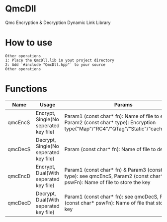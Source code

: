 # QmcDll
Qmc Encryption & Decryption Dynamic Link Library

# How to use
```
Other operations
1: Place the QmcDll.lib in yout project directory
2: Add `#include "QmcDll.hpp"` to your source
Other operations
```

# Functions
Name | Usage | Params
------------ | ------------- | -------------
qmcEncS | Encrypt, Single(No seperated key file) | Param1 (const char* fn): Name of file to encrypt, Param2 (const char* type): Encryption type("Map"/"RC4"/"QTag"/"Static"/"cache"/"ios")
qmcDecS | Decrypt, Single(No seperated key file) | Param (const char* fn): Name of file to decrypt
qmcEncD | Encrypt, Dual(With seperated key file) | Param1 (const char* fn) & Param3 (const char* type): see qmcEncS, Param2 (const char* pswFn): Name of file to store the key
qmcDecD | Decrypt, Dual(With seperated key file) | Param1 (const char* fn): see qmcDecS, Param2 (const char* pswFn): Name of file that stores the key
